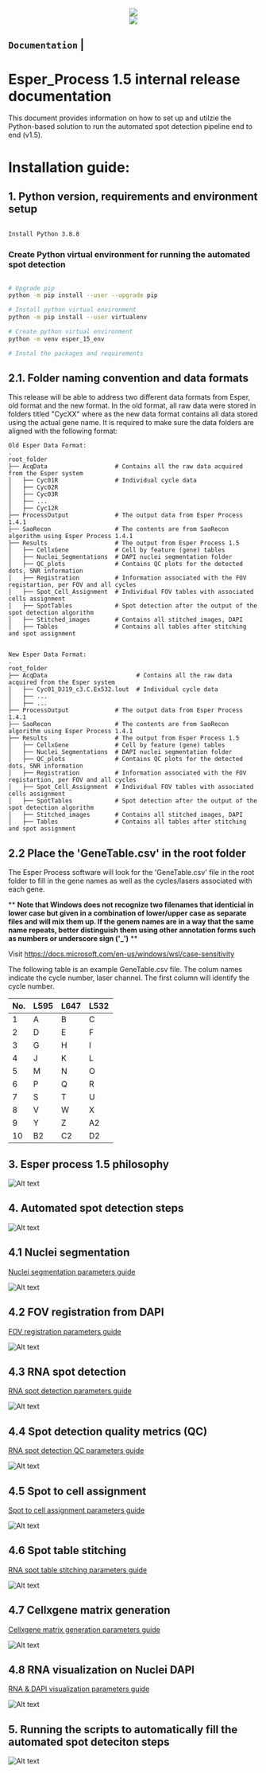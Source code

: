 
<div align="center">
  <img src="https://rebusbio.com/wp-content/uploads/2022/04/cropped-logo-top-Rebus-Bio.png">
</div>

<div align="center">
  <img src="https://rebusbio.com/wp-content/uploads/2022/05/hero-apps-elucidate.jpg">
</div>

**`Documentation`** |
------------------- 

# Esper_Process 1.5 internal release documentation 

This document provides information on how to set up and utilzie the Python-based solution to run the automated spot detection pipeline end to end (v1.5).


# Installation guide:

## 1. Python version, requirements and environment setup 

```bash

Install Python 3.8.8 

````

### Create Python virtual environment for running the automated spot detection 

```bash

# Upgrade pip
python -m pip install --user --upgrade pip 

# Install python virtual environment
python -m pip install --user virtualenv 

# Create python virtual environment
python -m venv esper_15_env

# Instal the packages and requirements

````

## 2.1. Folder naming convention and data formats
This release will be able to address two different data formats from Esper, old format and the new format. In the old format, all raw data were stored in folders titled "CycXX" where as the new data format contains all data stored using the actual gene name. It is required to make sure the data folders are aligned with the following format: 
    
    Old Esper Data Format: 
    .
    root_folder
    ├── AcqData                   # Contains all the raw data acquired from the Esper system 
    │   ├── Cyc01R                # Individual cycle data
    │   ├── Cyc02R             
    │   ├── Cyc03R   
    │   ├── ... 
    │   ├── Cyc12R 
    ├── ProcessOutput             # The output data from Esper Process 1.4.1
    ├── SaoRecon                  # The contents are from SaoRecon algorithm using Esper Process 1.4.1
    ├── Results                   # The output from Esper Process 1.5 
    │   ├── CellxGene             # Cell by feature (gene) tables
    │   ├── Nuclei_Segmentations  # DAPI nuclei segmentation folder
    │   ├── QC_plots              # Contains QC plots for the detected dots, SNR information 
    │   ├── Registration          # Information associated with the FOV registartion, per FOV and all cycles
    │   ├── Spot_Cell_Assignment  # Individual FOV tables with associated cells assignment 
    │   ├── SpotTables            # Spot detection after the output of the spot detection algorithm 
    │   ├── Stitched_images       # Contains all stitched images, DAPI
    │   ├── Tables                # Contains all tables after stitching and spot assignment


    New Esper Data Format: 
    .
    root_folder
    ├── AcqData                         # Contains all the raw data acquired from the Esper system 
    │   ├── Cyc01_DJ19_c3.C.Ex532.lout  # Individual cycle data  
    │   ├── ... 
    │   ├── ...  
    ├── ProcessOutput             # The output data from Esper Process 1.4.1
    ├── SaoRecon                  # The contents are from SaoRecon algorithm using Esper Process 1.4.1
    ├── Results                   # The output from Esper Process 1.5 
    │   ├── CellxGene             # Cell by feature (gene) tables
    │   ├── Nuclei_Segmentations  # DAPI nuclei segmentation folder
    │   ├── QC_plots              # Contains QC plots for the detected dots, SNR information 
    │   ├── Registration          # Information associated with the FOV registartion, per FOV and all cycles
    │   ├── Spot_Cell_Assignment  # Individual FOV tables with associated cells assignment 
    │   ├── SpotTables            # Spot detection after the output of the spot detection algorithm 
    │   ├── Stitched_images       # Contains all stitched images, DAPI
    │   ├── Tables                # Contains all tables after stitching and spot assignment

## 2.2 Place the 'GeneTable.csv' in the root folder
The Esper Process software will look for the 'GeneTable.csv' file in the root folder to fill in the gene names as well as the cycles/lasers associated with each gene. 

** **Note that Windows does not recognize two filenames that identicial in lower case but given in a combination of lower/upper case as separate files and will mix them up. If the genem names are in a way that the same name repeats, better distinguish them using other annotation forms such as numbers or underscore sign ('_')** **

Visit https://docs.microsoft.com/en-us/windows/wsl/case-sensitivity 

The following table is an example GeneTable.csv file. The colum names indicate the cycle number, laser channel. The first column will identify the cycle number. 

| No.	| L595  | L647  |	L532  |
| --- | ----- | ----  | ----- |
| 1   |	  A   |   B   |   C   |
| 2   |   D   |   E   |   F   |
| 3   |   G   |	  H   |   I   |
| 4   |   J   |	  K   |   L   |
| 5   |   M   |	  N   |   O   |
| 6   |   P   |	  Q   |   R   |
| 7   |   S   |	  T   |   U   |
| 8   |   V   |	  W   |   X   |
| 9   |   Y   |	  Z   |   A2  |
| 10  |   B2  |	  C2  |   D2  |


## 3. Esper process 1.5 philosophy 
<img src="/Installation Guides/EsperProcess1.5_philisophy.jpg" alt="Alt text" title="Optional title">

## 4. Automated spot detection steps
<img src="/Installation Guides/EsperProcess1.5.jpg" alt="Alt text" title="Optional title">

## 4.1 Nuclei segmentation 
[Nuclei segmentation parameters guide](Installation%20Guides/nuclear_segmentation.md)

<img src="/Installation Guides/20220602_Esper Process Update-05.jpg" alt="Alt text" title="Optional title">

## 4.2 FOV registration from DAPI
[FOV registration parameters guide](Installation%20Guides/FOV_registration.md)

<img src="/Installation Guides/20220602_Esper Process Update-06.jpg" alt="Alt text" title="Optional title">

## 4.3 RNA spot detection
[RNA spot detection parameters guide](Installation%20Guides/RNA_spot_detection.md)

<img src="/Installation Guides/20220602_Esper Process Update-07.jpg" alt="Alt text" title="Optional title">

## 4.4 Spot detection quality metrics (QC)
[RNA spot detection QC parameters guide](Installation%20Guides/Spot_Detection_QC.md)

<img src="/Installation Guides/20220602_Esper Process Update-08.jpg" alt="Alt text" title="Optional title">

## 4.5 Spot to cell assignment 
[Spot to cell assignment parameters guide](Installation%20Guides/Spot_to_cell_assignment.md)

<img src="/Installation Guides/20220602_Esper Process Update-09.jpg" alt="Alt text" title="Optional title">

## 4.6 Spot table stitching
[RNA spot table stitching parameters guide](Installation%20Guides/Spot_Table_stitching.md)

<img src="/Installation Guides/20220602_Esper Process Update-10.jpg" alt="Alt text" title="Optional title">

## 4.7 Cellxgene matrix generation 
[Cellxgene matrix generation parameters guide](Installation%20Guides/Cellxgene_matrix_generation.md)

<img src="/Installation Guides/20220602_Esper Process Update-11.jpg" alt="Alt text" title="Optional title">

## 4.8 RNA visualization on Nuclei DAPI
[RNA & DAPI visualization parameters guide](Installation%20Guides/RNA_DAPI_Visualization.md)

<img src="/Installation Guides/20220602_Esper Process Update-12.jpg" alt="Alt text" title="Optional title">

## 5. Running the scripts to automatically fill the automated spot deteciton steps 
<img src="/Installation Guides/20220602_Esper Process Update-13.jpg" alt="Alt text" title="Optional title">
